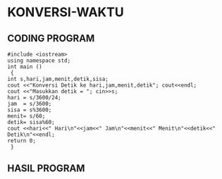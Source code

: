 # KONVERSI-WAKTU

## CODING PROGRAM

    #include <iostream>
    using namespace std;
    int main ()
     {
    int s,hari,jam,menit,detik,sisa;
    cout <<"Konversi Detik ke hari,jam,menit,detik"; cout<<endl;
    cout <<"Masukkan detik = "; cin>>s;
    hari = s/3600/24;
    jam  = s/3600;
    sisa = s%3600;
    menit= s/60;
    detik= sisa%60;
    cout <<hari<<" Hari\n"<<jam<<" Jam\n"<<menit<<" Menit\n"<<detik<<" Detik\n"<<endl;
    return 0;
     }
## HASIL PROGRAM

